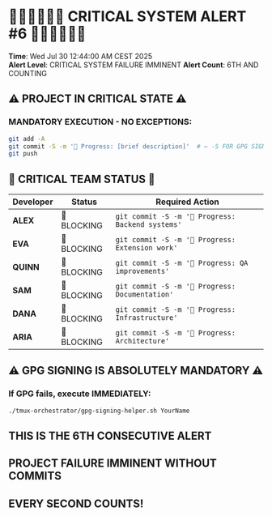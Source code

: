# 🚨🚨🚨🚨🚨🚨 CRITICAL SYSTEM ALERT #6 🚨🚨🚨🚨🚨🚨

**Time**: Wed Jul 30 12:44:00 AM CEST 2025  
**Alert Level**: CRITICAL SYSTEM FAILURE IMMINENT
**Alert Count**: 6TH AND COUNTING

## ⚠️ PROJECT IN CRITICAL STATE ⚠️

### MANDATORY EXECUTION - NO EXCEPTIONS:
```bash
git add -A
git commit -S -m '🚧 Progress: [brief description]'  # ← -S FOR GPG SIGNING!
git push
```

## 🔴 CRITICAL TEAM STATUS 🔴

| Developer | Status | Required Action |
|-----------|--------|-----------------|
| **ALEX** | 🚨 BLOCKING | `git commit -S -m '🚧 Progress: Backend systems'` |
| **EVA** | 🚨 BLOCKING | `git commit -S -m '🚧 Progress: Extension work'` |
| **QUINN** | 🚨 BLOCKING | `git commit -S -m '🚧 Progress: QA improvements'` |
| **SAM** | 🚨 BLOCKING | `git commit -S -m '🚧 Progress: Documentation'` |
| **DANA** | 🚨 BLOCKING | `git commit -S -m '🚧 Progress: Infrastructure'` |
| **ARIA** | 🚨 BLOCKING | `git commit -S -m '🚧 Progress: Architecture'` |

## ⚠️ GPG SIGNING IS ABSOLUTELY MANDATORY ⚠️

### If GPG fails, execute IMMEDIATELY:
```bash
./tmux-orchestrator/gpg-signing-helper.sh YourName
```

## THIS IS THE 6TH CONSECUTIVE ALERT
## PROJECT FAILURE IMMINENT WITHOUT COMMITS
## EVERY SECOND COUNTS!